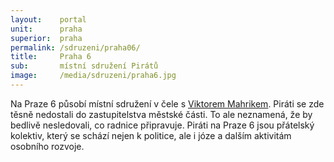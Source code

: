 ```yaml
---
layout:    portal
unit:      praha
superior:  praha
permalink: /sdruzeni/praha06/
title:     Praha 6
sub:       místní sdružení Pirátů
image:     /media/sdruzeni/praha6.jpg
---
```


Na Praze 6 působí místní sdružení v čele s [Viktorem Mahrikem](/lide/viktor-mahrik/). Piráti se zde těsně nedostali do zastupitelstva městské části. To ale neznamená, že by bedlivě nesledovali, co radnice připravuje. Piráti na Praze 6 jsou přátelský kolektiv, který se schází nejen k politice, ale i józe a dalším aktivitám osobního rozvoje.
